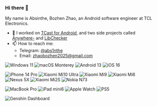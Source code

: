 ### Hi there 👋

My name is Absinthe, Bozhen Zhao, an Android software engineer at TCL Electronics.

- 🔭 I worked on [TCast for Android](https://play.google.com/store/apps/details?id=com.tnscreen.main), and two side projects called [Anywhere-](https://play.google.com/store/apps/details?id=com.absinthe.anywhere_) and [LibChecker](https://play.google.com/store/apps/details?id=com.absinthe.libchecker)
- 📫 How to reach me: 
  * Telegram: [@abs1nthe](https://t.me/abs1nthe)
  * Email: zhaobozhen2025@gmail.com
  
![Windows 11](https://img.shields.io/badge/Windows%2011-00adef?style=flat&logo=windows&logoColor=ffffff)
![macOS Monterey](https://img.shields.io/badge/macOS%20Ventura-F8C54A?style=flat&logo=apple&logoColor=000000)
![Android 13](https://img.shields.io/badge/Android%2013-3ddc84?style=flat&logo=android&logoColor=ffffff)
![iOS 16](https://img.shields.io/badge/iOS%2016-ffffff?style=flat&logo=apple&logoColor=000000)

![iPhone 14 Pro](https://img.shields.io/badge/iPhone%2014%20Pro-655D6F?style=flat&logo=apple&logoColor=ffffff)
![Xiaomi Mi10 Ultra](https://img.shields.io/badge/Xiaomi%20Mi10%20Ultra✘-fd4900?style=flat&logo=xiaomi&logoColor=ffffff)
![Xiaomi Mi9](https://img.shields.io/badge/Xiaomi%20Mi9✘-fd4900?style=flat&logo=xiaomi&logoColor=ffffff)
![Xiaomi Mi6](https://img.shields.io/badge/Xiaomi%20Mi6-fd4900?style=flat&logo=xiaomi&logoColor=ffffff)
![Nexus 5X](https://img.shields.io/badge/Nexus%205X-000000?style=flat&logo=google&logoColor=ffffff)
![Xiaomi Mi2S](https://img.shields.io/badge/Xiaomi%20Mi2S😔-fd4900?style=flat&logo=xiaomi&logoColor=ffffff)
![Nokia N73](https://img.shields.io/badge/Nokia%20N73✘-183693?style=flat&logo=nokia&logoColor=ffffff)

![MacBook Pro](https://img.shields.io/badge/MacBook%20Pro%202020%2013'%20Apple%20M1-484851?style=flat&logo=apple&logoColor=ffffff)
![iPad mini6](https://img.shields.io/badge/iPad%20mini6-BFBED3?style=flat&logo=apple&logoColor=ffffff)
![Apple Watch](https://img.shields.io/badge/Watch%20Series%207-B13A44?style=flat&logo=apple&logoColor=ffffff)
![PS5](https://img.shields.io/badge/PlayStation%205-FFFFFF?style=flat&logo=playstation&logoColor=000000)

![Genshin Dashboard](http://genshin-card.himiku.com/detail/rand/83716568.png)
